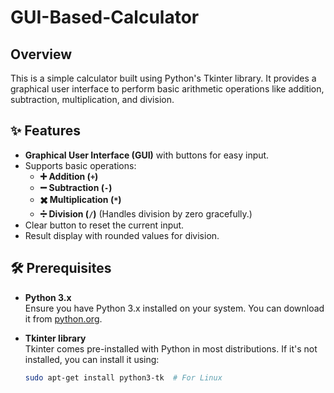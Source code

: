 # GUI-Based-Calculator
## Overview
This is a simple calculator built using Python's Tkinter library. It provides a graphical user interface to perform basic arithmetic operations like addition, subtraction, multiplication, and division.

## ✨ Features
- **Graphical User Interface (GUI)** with buttons for easy input.
- Supports basic operations:
  - **➕ Addition (`+`)**
  - **➖ Subtraction (`-`)**
  - **✖️ Multiplication (`*`)**
  - **➗ Division (`/`)** (Handles division by zero gracefully.)
- Clear button to reset the current input.
- Result display with rounded values for division.

## 🛠️ Prerequisites

- **Python 3.x**  
  Ensure you have Python 3.x installed on your system. You can download it from [python.org](https://www.python.org/).

- **Tkinter library**  
  Tkinter comes pre-installed with Python in most distributions. If it's not installed, you can install it using:  
  ```bash
  sudo apt-get install python3-tk  # For Linux
